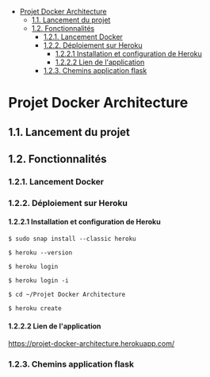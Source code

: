 - [Projet Docker Architecture](#projet-docker-architecture)
  - [1.1. Lancement du projet](#11-lancement-du-projet)
  - [1.2. Fonctionnalités](#12-fonctionnalités)
    - [1.2.1. Lancement Docker](#121-lancement-docker)
    - [1.2.2. Déploiement sur Heroku](#122-déploiement-sur-heroku)
      - [1.2.2.1 Installation et configuration de Heroku](#1221-installation-et-configuration-de-heroku)
      - [1.2.2.2 Lien de l'application](#1222-lien-de-lapplication)
    - [1.2.3. Chemins application flask](#123-chemins-application-flask)


# Projet Docker Architecture
## 1.1. Lancement du projet
## 1.2. Fonctionnalités
### 1.2.1. Lancement Docker
### 1.2.2. Déploiement sur Heroku
#### 1.2.2.1 Installation et configuration de Heroku
`$ sudo snap install --classic heroku`

`$ heroku --version`

`$ heroku login`

`$ heroku login -i`

`$ cd ~/Projet Docker Architecture`

`$ heroku create`

#### 1.2.2.2 Lien de l'application
https://projet-docker-architecture.herokuapp.com/

### 1.2.3. Chemins application flask
